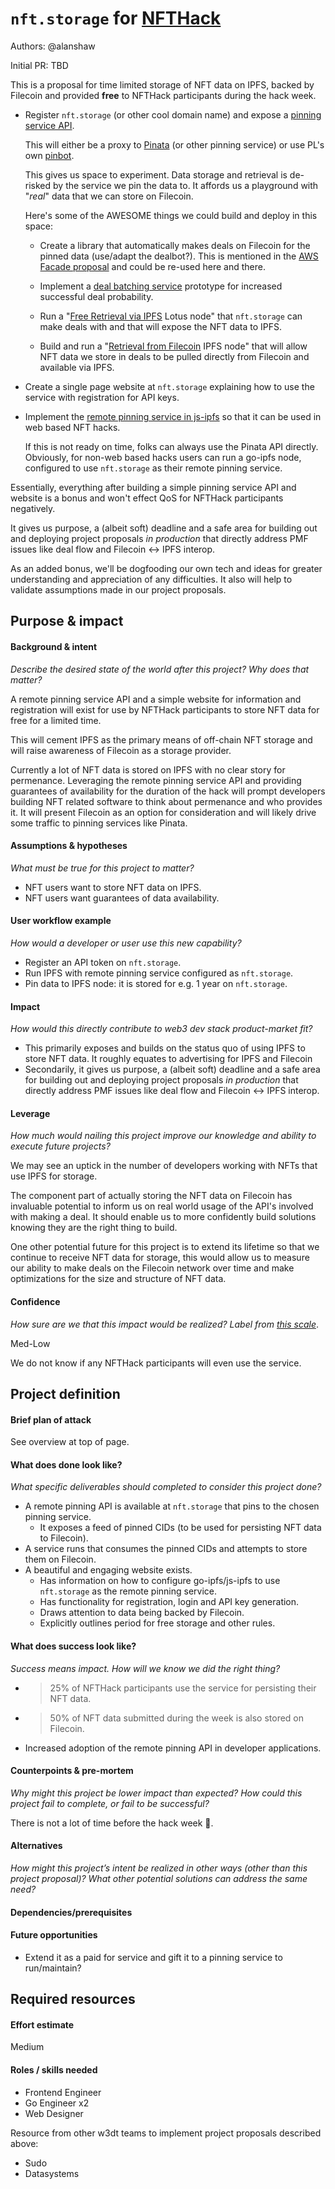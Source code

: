 # `nft.storage` for [NFTHack](https://nfthack.ethglobal.co/)

Authors: @alanshaw

Initial PR: TBD <!-- Reference the PR first proposing this document. Oooh, self-reference! -->

<!--
This template is for a proposal/brief/pitch for a significant project to be undertaken by a Web3 Dev project team.
The goal of project proposals is to help us decide which work to take on, which things are more valuable than other things.
-->
<!--
A proposal should contain enough detail for others to understand how this project contributes to our team’s mission of product-market fit
for our unified stack of protocols, what is included in scope of the project, where to get started if a project team were to take this on,
and any other information relevant for prioritizing this project against others.
It does not need to describe the work in much detail. Most technical design and planning would take place after a proposal is adopted.
Good project scope aims for ~3-5 engineers for 1-3 months (though feel free to suggest larger-scoped projects anyway). 
Projects do not include regular day-to-day maintenance and improvement work, e.g. on testing, tooling, validation, code clarity, refactors for future capability, etc.
-->
<!--
For ease of discussion in PRs, consider breaking lines after every sentence or long phrase.
-->

This is a proposal for time limited storage of NFT data on IPFS, backed by Filecoin and provided **free** to NFTHack participants during the hack week.

* Register `nft.storage` (or other cool domain name) and expose a [pinning service API](https://blog.ipfs.io/2021-02-19-go-ipfs-0-8-0/#remote-pinning-services).

    This will either be a proxy to [Pinata](https://pinata.cloud/) (or other pinning service) or use PL's own [pinbot](https://twitter.com/ipfspin).
    
    This gives us space to experiment. Data storage and retrieval is de-risked by the service we pin the data to. It affords us a playground with "_real_" data that we can store on Filecoin.

    Here's some of the AWESOME things we could build and deploy in this space:

    * Create a library that automatically makes deals on Filecoin for the pinned data (use/adapt the dealbot?). This is mentioned in the [AWS Facade proposal](https://github.com/protocol/web3-dev-team/pull/34) and could be re-used here and there.

    * Implement a [deal batching service](https://github.com/protocol/web3-dev-team/pull/60) prototype for increased successful deal probability.

    * Run a "[Free Retrieval via IPFS](https://github.com/protocol/web3-dev-team/pull/52) Lotus node" that `nft.storage` can make deals with and that will expose the NFT data to IPFS.

    * Build and run a "[Retrieval from Filecoin](https://github.com/protocol/web3-dev-team/pull/57) IPFS node" that will allow NFT data we store in deals to be pulled directly from Filecoin and available via IPFS.

* Create a single page website at `nft.storage` explaining how to use the service with registration for API keys.

* Implement the [remote pinning service in js-ipfs](https://github.com/protocol/web3-dev-team/pull/58) so that it can be used in web based NFT hacks.

    If this is not ready on time, folks can always use the Pinata API directly. Obviously, for non-web based hacks users can run a go-ipfs node, configured to use `nft.storage` as their remote pinning service.

Essentially, everything after building a simple pinning service API and website is a bonus and won't effect QoS for NFTHack participants negatively.

It gives us purpose, a (albeit soft) deadline and a safe area for building out and deploying project proposals _in production_ that directly address PMF issues like deal flow and Filecoin ↔️ IPFS interop.

As an added bonus, we'll be dogfooding our own tech and ideas for greater understanding and appreciation of any difficulties. It also will help to validate assumptions made in our project proposals.

## Purpose &amp; impact 
#### Background &amp; intent
_Describe the desired state of the world after this project? Why does that matter?_
<!--
Outline the status quo, including any relevant context on the problem you’re seeing that this project should solve. Wherever possible, include pains or problems that you’ve seen users experience to help motivate why solving this problem works towards top-line objectives. 
-->

A remote pinning service API and a simple website for information and registration will exist for use by NFTHack participants to store NFT data for free for a limited time.

This will cement IPFS as the primary means of off-chain NFT storage and will raise awareness of Filecoin as a storage provider.

Currently a lot of NFT data is stored on IPFS with no clear story for permenance. Leveraging the remote pinning service API and providing guarantees of availability for the duration of the hack will prompt developers building NFT related software to think about permenance and who provides it. It will present Filecoin as an option for consideration and will likely drive some traffic to pinning services like Pinata.

#### Assumptions &amp; hypotheses
_What must be true for this project to matter?_
<!--(bullet list)-->

* NFT users want to store NFT data on IPFS.
* NFT users want guarantees of data availability.

#### User workflow example
_How would a developer or user use this new capability?_
<!--(short paragraph)-->

* Register an API token on `nft.storage`.
* Run IPFS with remote pinning service configured as `nft.storage`.
* Pin data to IPFS node: it is stored for e.g. 1 year on `nft.storage`.

#### Impact
_How would this directly contribute to web3 dev stack product-market fit?_

<!--
Explain how this addresses known challenges or opportunities.
What awesome potential impact/outcomes/results will we see if we nail this project?
-->

* This primarily exposes and builds on the status quo of using IPFS to store NFT data. It roughly equates to advertising for IPFS and Filecoin
* Secondarily, it gives us purpose, a (albeit soft) deadline and a safe area for building out and deploying project proposals _in production_ that directly address PMF issues like deal flow and Filecoin ↔️ IPFS interop.

#### Leverage
_How much would nailing this project improve our knowledge and ability to execute future projects?_

<!--
Explain the opportunity or leverage point for our subsequent velocity/impact (e.g. by speeding up development, enabling more contributors, etc)
-->

We may see an uptick in the number of developers working with NFTs that use IPFS for storage.

The component part of actually storing the NFT data on Filecoin has invaluable potential to inform us on real world usage of the API's involved with making a deal. It should enable us to more confidently build solutions knowing they are the right thing to build.

One other potential future for this project is to extend its lifetime so that we continue to receive NFT data for storage, this would allow us to measure our ability to make deals on the Filecoin network over time and make optimizations for the size and structure of NFT data.

#### Confidence
_How sure are we that this impact would be realized? Label from [this scale](https://medium.com/@nimay/inside-product-introduction-to-feature-priority-using-ice-impact-confidence-ease-and-gist-5180434e5b15)_.

<!--Explain why this rating-->

Med-Low

We do not know if any NFTHack participants will even use the service.

## Project definition
#### Brief plan of attack

<!--Briefly describe the milestones/steps/work needed for this project-->

See overview at top of page.

#### What does done look like?
_What specific deliverables should completed to consider this project done?_

* A remote pinning API is available at `nft.storage` that pins to the chosen pinning service.
    * It exposes a feed of pinned CIDs (to be used for persisting NFT data to Filecoin).
* A service runs that consumes the pinned CIDs and attempts to store them on Filecoin.
* A beautiful and engaging website exists.
    * Has information on how to configure go-ipfs/js-ipfs to use `nft.storage` as the remote pinning service.
    * Has functionality for registration, login and API key generation.
    * Draws attention to data being backed by Filecoin.
    * Explicitly outlines period for free storage and other rules.

####  What does success look like?
_Success means impact. How will we know we did the right thing?_

<!--
Provide success criteria. These might include particular metrics, desired changes in the types of bug reports being filed, desired changes in qualitative user feedback (measured via surveys, etc), etc.
-->

* >25% of NFTHack participants use the service for persisting their NFT data.
* >50% of NFT data submitted during the week is also stored on Filecoin.
* Increased adoption of the remote pinning API in developer applications.

#### Counterpoints &amp; pre-mortem
_Why might this project be lower impact than expected? How could this project fail to complete, or fail to be successful?_

There is not a lot of time before the hack week 😬.

#### Alternatives
_How might this project’s intent be realized in other ways (other than this project proposal)? What other potential solutions can address the same need?_

#### Dependencies/prerequisites
<!--List any other projects that are dependencies/prerequisites for this project that is being pitched.-->

#### Future opportunities
<!--What future projects/opportunities could this project enable?-->

* Extend it as a paid for service and gift it to a pinning service to run/maintain?

## Required resources

#### Effort estimate
<!--T-shirt size rating of the size of the project. If the project might require external collaborators/teams, please note in the roles/skills section below). 
For a team of 3-5 people with the appropriate skills:
- Small, 1-2 weeks
- Medium, 3-5 weeks
- Large, 6-10 weeks
- XLarge, >10 weeks
Describe any choices and uncertainty in this scope estimate. (E.g. Uncertainty in the scope until design work is complete, low uncertainty in execution thereafter.)
-->

Medium

#### Roles / skills needed
<!--Describe the knowledge/skill-sets and team that are needed for this project (e.g. PM, docs, protocol or library expertise, design expertise, etc.). If this project could be externalized to the community or a team outside PL's direct employment, please note that here.-->

* Frontend Engineer
* Go Engineer x2
* Web Designer

Resource from other w3dt teams to implement project proposals described above:

* Sudo
* Datasystems
